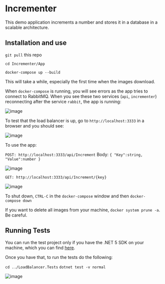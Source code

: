 # Incrementer

This demo application increments a number and stores it in a database in a scalable architecture.

## Installation and use

`git pull` this repo

`cd Incrementer/App`

`docker-compose up --build`

This will take a while, especially the first time when the images download.

When `docker-compose` is running, you will see errors as the app tries to connect to RabbitMQ.
When you see these two services (`api`, `incrementer`) reconnecting after the service `rabbit`, the app is running:

![image](https://user-images.githubusercontent.com/10968503/111924779-86f96080-8a7c-11eb-8545-b8222008ed18.png)

To test that the load balancer is up, go to `http://localhost:3333` in a browser and you should see:

![image](https://user-images.githubusercontent.com/10968503/111924837-b60fd200-8a7c-11eb-9b68-18505aea2ea0.png)

To use the app:

`POST: http://localhost:3333/api/Increment`
Body:
`
  {
    "Key":string,
    "Value":number
}
`

![image](https://user-images.githubusercontent.com/10968503/111924872-e48dad00-8a7c-11eb-8ffc-d45d7010a3f5.png)

`GET: http://localhost:3333/api/Increment/{key}`

![image](https://user-images.githubusercontent.com/10968503/111924956-42ba9000-8a7d-11eb-821c-7bb890569aa1.png)

To shut down, `CTRL-C` in the `docker-compose` window and then `docker-compose down`

If you want to delete all images from your machine, `docker system prune -a`. Be careful.

## Running Tests

You can run the test project only if you have the .NET 5 SDK on your machine, which you can find [here](https://dotnet.microsoft.com/download/dotnet).

Once you have that, to run the tests do the following:

`cd ../LoadBalancer.Tests`
`dotnet test -v normal`

![image](https://user-images.githubusercontent.com/10968503/111927377-dfcdf680-8a86-11eb-9f75-7b8abc36213b.png)
